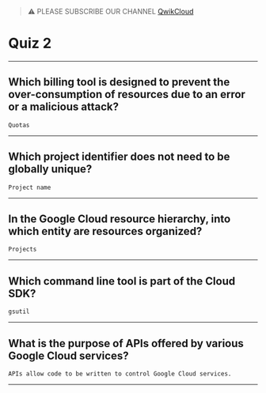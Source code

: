 >⚠️ PLEASE SUBSCRIBE OUR CHANNEL [QwikCloud](https://www.youtube.com/@qwikcloud)
# Quiz 2
____
## Which billing tool is designed to prevent the over-consumption of resources due to an error or a malicious attack?
```Quotas```
____
## Which project identifier does not need to be globally unique?
```Project name```
____
## In the Google Cloud resource hierarchy, into which entity are resources organized?
```Projects```
____
## Which command line tool is part of the Cloud SDK?
```gsutil```
____
## What is the purpose of APIs offered by various Google Cloud services?
```APIs allow code to be written to control Google Cloud services.```
____